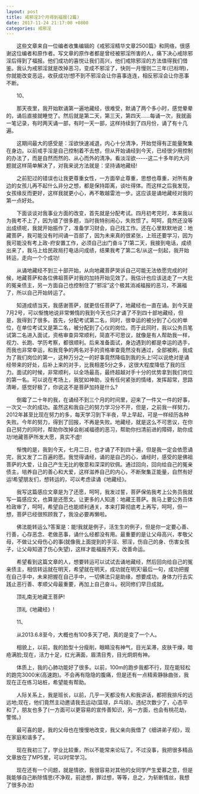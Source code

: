 ```yaml
---
layout: post
title: 戒邪淫3个月得到福报(2篇)
date: 2017-11-24 21:17:00 +0800
categories: 戒邪淫
---
```


　　这些文章来自一位编者收集编辑的《戒邪淫精华文章2500篇》和网络，很感谢这位编者和原作者。写文章的原作者都是曾经被邪淫所害的人，痛下决心戒除邪淫后得到了福报。他们成功的喜悦让我们高兴，他们戒除邪淫的方法值得我们借鉴。我认为戒邪淫就是改掉恶习，变成不邪淫了，快则一月慢则二三年(已标明)，你就能改变恶运，收获成功!想不到不邪淫会让你喜事连连，相反邪淫会让你恶事不断。
　　10、
　　那天夜里，我开始默诵第一遍地藏经，很难受，默诵了两个多小时，感觉晕晕的，诵后直接就睡觉了。然后就是第二天，第三天，第四天……每诵一次，我就画一笔记录，有时两天诵一部，有时一天一部，这样持续到了四月份，诵了有十几遍。
　　这期间最大的感受是：淫欲快速减退，内心十分清净，开始觉得有正能量聚集在身边。以前戒手淫是自己控制着不去想，但从开始诵经到今天，已经很少用控制的办法了，而是自然而然的、从心而外的清净。看淡淫欲-----这二十多年的大问题就这样简单解决了，对我来说方法就是：坚持诵地藏经!
　　之前犯过的错误也让我更尊重女性，一方面举止尊重，思想也尊重，对所有身边的女孩儿再不起什么非分之想，都是保持距离，谈吐得体。而这样之后我发现，女孩缘反而更好，这样我就更小心，再不敢越雷池一步。这应该是诵地藏经对我的第一点好处。
　　下面谈谈对我事业方面的改变，首先就是分配考试。四月初考完时，本来我以为我考不上了，因为错了很多题，当时我特别闹心，失败惯了。呵呵，竟然还没等出成绩呢，我就开始振作了，准备学习财会，自己找工作。还在心里默默地说：地藏菩萨，我可能没有时间诵一百部了，因为未来真的很紧张，上班还要学习，因为我可能没有考上政-府安置工作，必须自己出门奋斗了!第二天，我接到电话，成绩出来了，我马上给民政局打电话问成绩，结果我考了第二名!从这一刻起，我开始转运，走向一个个成功!
　　从诵地藏经不到三十部开始，从向地藏菩萨哭诉自己可能无法依愿完成的时候，地藏菩萨和各位佛祖菩萨对我的加持开始见效了。我估计也应该送走了一大批的冤亲债主，另一方面自己也控制住了“邪淫”这个极其消减福报的恶习，不漏福了，所以自己开始转运了。
　　知道成绩当天，我感谢菩萨，就更信任菩萨了，地藏经也一直在诵。到今天是7月2号，可以惭愧地说非常懒惰的我到今天也只才诵了不到四十部地藏经，但是，我得到了很多。首先，分配考试第二名，同时，很幸运的被分到了心仪的单位，在单位考试又是第二名，被分配到了心仪的岗位。而于此同时，我以公务员笔试第二名进入面试，资格审查异常顺利，简直不可思议，就像是有人帮助我一样，视力、长跑、学历考察，都很顺利。后来准备面试，身边遇到的都是幸运的选手，而我也非常幸运，和我竞争的两名对手的资格审查竟然没有通过，全部被刷，我成为了我们岗位的第一，这种万分之一的好事竟然降临到我的头上!可以说绝对是诵经带来的好处，后补上来的对手，比我相差5分之多，这很大程度降低了我的压力。面试的时候，非常顺利，以全场最高，最终超越对手十分的优势拿到我们岗位的第一名。可以说在考场上，我犹如神助，没有任何紧张的情绪，发挥超常，思路清晰，感觉好极了，你说这不是菩萨加持是什么?
　　倒霉了二十年的我，在诵经不到三个月的时间里，迎来了一件又一件的好事，一次又一次的成功。虽然这和我自己的努力学习分不开，但是，之前我一样努力，2012年甚至比现在努力的多，每天学习到下半夜，早上早起，可是一样经历各种失败。今年的努力，得到了回报，不再是失败。地藏经，就是这么不可思议，在你自己努力的同时，帮助你改掉会削减福德的恶习，帮助你扫清前进的障碍，助你成功!地藏菩萨所发大愿，真实不虚!
　　惭愧的是，我到今天，七月二日，也才诵了不到四十遍，但是我一定会依愿诵完，我又发了二百遍的愿。我觉得诵经，诵的是自己的心，诵经时，感受的是佛祖菩萨的大爱，让自己产生无比的敬意和深深的钦佩。通过回向，回向给自己的冤亲债主，培养自己的善心和大爱，这样滋养自己的内心，不断聚集正能量，自然有好运!希望朋友们，想转运的，可以考虑读诵《地藏经》。
　　我写这篇感应文章是为了还愿，呵呵，我发过誓，菩萨保佑我考上公务员我就写一篇感应文，也算是还愿文。让更多的人知道：地藏王菩萨。我马上要公务员体检政审了，呵呵，希望自己也能顺利通关，本来打算彻底考上再写，呵呵，但一想，菩萨已经很照顾我了，我没必要再懒啦。
　　佛法能转运么?答案是：能!我就是例子，活生生的例子，但是你一定要心善、行善，心存恶念、老做恶事，诵什么经都没有用。最重要的是让父母高兴，孝敬父母，不做让父母伤心的事(就像我上面提到的手淫、邪淫，伤自己的身、伤害女孩子，让父母知道了伤心失望)，这样才能福报齐天，改善命运。
　　希望看到这篇文章的人，想要转运可以试试去诵地藏经，然后回向给自己的冤亲债主，相信转运就在明天，希望就在明天，成功就在明天!最后一句，成功把握在自己手中，未来把握在自己手中，一切佛法只是助缘，想要成功，身体力行去实践止恶行善、孝顺父母最重要，再加上自己奋斗。祝同修们早日成就。
　　顶礼南无地藏王菩萨!
　　顶礼《地藏经》!
　　11、
　　从2013.6.8至今，大概也有100多天了吧，真的是变了一个人。
　　相貌上，以前，我的脸型十分瘦削，眼睛没有神气，目光呆滞，皮肤干燥，暗疮满脸;现在，活力十足，红光满面，眉清目秀，目光炯炯有神。
　　体质上，我的心肺功能好了很多。以前，100m的跑步我都不行，现在能轻松的跑完3000米(高速跑)。不会再有隐隐的腹痛，但是还有一点精索静脉曲张，我现在正在练习站桩，希望能有帮助。
　　人际关系上，我是班长，以前，几乎一天都没有人和我讲话，都把我排斥的远远地;现在，他们竟然主动邀请我去运动(篮球，乒乓球)。违纪次数少了，心态平和了，朋友也多了(一方面可以更容易的宣传善知识，另一方面，也会有桃花劫，警惕。)
　　最可喜的是，我的父母也在慢慢地改变，我父亲向我借了《细讲弟子规》，现在家庭和谐多了。
　　现在我初三了，学业比较重，所以不能常来论坛了。不过没事，我把很多精品文章放在了MP5里，可以时常学习。
　　现在还有一个问题，就是情欲，我很容易对其他的女同学产生爱慕之意，但是我能够自己断除情思(不净观，前途想，罪过想，等等，总之，为斩断情丝，我想了很多办法)
